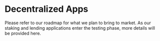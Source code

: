 # Decentralized Apps

Please refer to our roadmap for what we plan to bring to market. As our staking and lending applications enter the testing phase, more details will be provided here.
